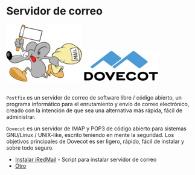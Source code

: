 # Servidor de correo


<img src="../media/servidor_de_correo/postfix.svg" alt="postfix logo" width="200" />
<img src="../media/servidor_de_correo/dovecot.svg" alt="dovecot logo" width="200" /><br><br>

`Postfix` es un servidor de correo de software libre / código abierto, un programa informático para el enrutamiento y envío de correo electrónico, creado con la intención de que sea una alternativa más rápida, fácil de administrar.

`Dovecot` es un servidor de IMAP y POP3 de código abierto para sistemas GNU/Linux / UNIX-like, escrito teniendo en mente la seguridad. Los objetivos principales de Dovecot es ser ligero, rápido, fácil de instalar y sobre todo seguro.

* [Instalar iRedMail](./servidor_de_correo/instalar_iredmail.md) - Script para instalar servidor de correo
* [Otro](./servidor_de_correo/otro.md)

